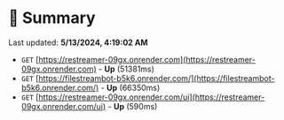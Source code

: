 # 📖 Summary
Last updated: **5/13/2024, 4:19:02 AM**

- `GET` [https://restreamer-09gx.onrender.com](https://restreamer-09gx.onrender.com) - **Up** (51381ms)
- `GET` [https://filestreambot-b5k6.onrender.com/](https://filestreambot-b5k6.onrender.com/) - **Up** (66350ms)
- `GET` [https://restreamer-09gx.onrender.com/ui](https://restreamer-09gx.onrender.com/ui) - **Up** (590ms)

